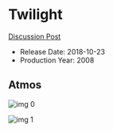 # Twilight

[Discussion Post](https://www.avsforum.com/threads/bass-eq-for-filtered-movies.2995212/post-57019920)

* Release Date: 2018-10-23
* Production Year: 2008

## Atmos

![img 0](https://i.imgur.com/IOGJmVo.jpg)

![img 1](https://i.imgur.com/0PlIjC0.jpg)

